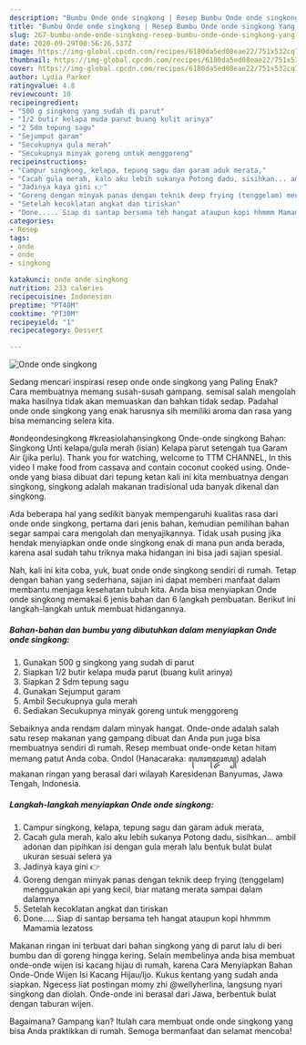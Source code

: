 ```yaml
---
description: "Bumbu Onde onde singkong | Resep Bumbu Onde onde singkong Yang Bisa Manjain Lidah"
title: "Bumbu Onde onde singkong | Resep Bumbu Onde onde singkong Yang Bisa Manjain Lidah"
slug: 267-bumbu-onde-onde-singkong-resep-bumbu-onde-onde-singkong-yang-bisa-manjain-lidah
date: 2020-09-29T00:56:26.537Z
image: https://img-global.cpcdn.com/recipes/6180da5ed08eae22/751x532cq70/onde-onde-singkong-foto-resep-utama.jpg
thumbnail: https://img-global.cpcdn.com/recipes/6180da5ed08eae22/751x532cq70/onde-onde-singkong-foto-resep-utama.jpg
cover: https://img-global.cpcdn.com/recipes/6180da5ed08eae22/751x532cq70/onde-onde-singkong-foto-resep-utama.jpg
author: Lydia Parker
ratingvalue: 4.8
reviewcount: 10
recipeingredient:
- "500 g singkong yang sudah di parut"
- "1/2 butir kelapa muda parut buang kulit arinya"
- "2 Sdm tepung sagu"
- "Sejumput garam"
- "Secukupnya gula merah"
- "Secukupnya minyak goreng untuk menggoreng"
recipeinstructions:
- "Campur singkong, kelapa, tepung sagu dan garam aduk merata,"
- "Cacah gula merah, kalo aku lebih sukanya Potong dadu, sisihkan... ambil adonan dan pipihkan isi dengan gula merah lalu bentuk bulat bulat ukuran sesuai selera ya"
- "Jadinya kaya gini 👉"
- "Goreng dengan minyak panas dengan teknik deep frying (tenggelam) menggunakan api yang kecil, biar matang merata sampai dalam dalamnya"
- "Setelah kecoklatan angkat dan tiriskan"
- "Done..... Siap di santap bersama teh hangat ataupun kopi hhmmm Mamamia lezatoss"
categories:
- Resep
tags:
- onde
- onde
- singkong

katakunci: onde onde singkong 
nutrition: 233 calories
recipecuisine: Indonesian
preptime: "PT40M"
cooktime: "PT30M"
recipeyield: "1"
recipecategory: Dessert

---
```



![Onde onde singkong](https://img-global.cpcdn.com/recipes/6180da5ed08eae22/751x532cq70/onde-onde-singkong-foto-resep-utama.jpg)

Sedang mencari inspirasi resep onde onde singkong yang Paling Enak? Cara membuatnya memang susah-susah gampang. semisal salah mengolah maka hasilnya tidak akan memuaskan dan bahkan tidak sedap. Padahal onde onde singkong yang enak harusnya sih memiliki aroma dan rasa yang bisa memancing selera kita.

#ondeondesingkong #kreasiolahansingkong Onde-onde singkong Bahan: Singkong Unti kelapa/gula merah (isian) Kelapa parut setengah tua Garam Air (jika perlu). Thank you for watching, welcome to TTM CHANNEL, In this video I make food from cassava and contain coconut cooked using. Onde-onde yang biasa dibuat dari tepung ketan kali ini kita membuatnya dengan singkong, singkong adalah makanan tradisional uda banyak dikenal dan singkong.

Ada beberapa hal yang sedikit banyak mempengaruhi kualitas rasa dari onde onde singkong, pertama dari jenis bahan, kemudian pemilihan bahan segar sampai cara mengolah dan menyajikannya. Tidak usah pusing jika hendak menyiapkan onde onde singkong enak di mana pun anda berada, karena asal sudah tahu triknya maka hidangan ini bisa jadi sajian spesial.


Nah, kali ini kita coba, yuk, buat onde onde singkong sendiri di rumah. Tetap dengan bahan yang sederhana, sajian ini dapat memberi manfaat dalam membantu menjaga kesehatan tubuh kita. Anda bisa menyiapkan Onde onde singkong memakai 6 jenis bahan dan 6 langkah pembuatan. Berikut ini langkah-langkah untuk membuat hidangannya.

<!--inarticleads1-->

##### Bahan-bahan dan bumbu yang dibutuhkan dalam menyiapkan Onde onde singkong:

1. Gunakan 500 g singkong yang sudah di parut
1. Siapkan 1/2 butir kelapa muda parut (buang kulit arinya)
1. Siapkan 2 Sdm tepung sagu
1. Gunakan Sejumput garam
1. Ambil Secukupnya gula merah
1. Sediakan Secukupnya minyak goreng untuk menggoreng


Sebaiknya anda rendam dalam minyak hangat. Onde-onde adalah salah satu resep makanan yang gampang dibuat dan Anda pun juga bisa membuatnya sendiri di rumah. Resep membuat onde-onde ketan hitam memang patut Anda coba. Ondol (Hanacaraka: ꦲꦺꦴꦢ꧀ꦢꦺꦴꦭ꧀) adalah makanan ringan yang berasal dari wilayah Karesidenan Banyumas, Jawa Tengah, Indonesia. 

<!--inarticleads2-->

##### Langkah-langkah menyiapkan Onde onde singkong:

1. Campur singkong, kelapa, tepung sagu dan garam aduk merata,
1. Cacah gula merah, kalo aku lebih sukanya Potong dadu, sisihkan... ambil adonan dan pipihkan isi dengan gula merah lalu bentuk bulat bulat ukuran sesuai selera ya
1. Jadinya kaya gini 👉
1. Goreng dengan minyak panas dengan teknik deep frying (tenggelam) menggunakan api yang kecil, biar matang merata sampai dalam dalamnya
1. Setelah kecoklatan angkat dan tiriskan
1. Done..... Siap di santap bersama teh hangat ataupun kopi hhmmm Mamamia lezatoss


Makanan ringan ini terbuat dari bahan singkong yang di parut lalu di beri bumbu dan di goreng hingga kering. Selain membelinya anda bisa membuat onde-onde wijen isi kacang hijau di rumah, karena Cara Menyiapkan Bahan Onde-Onde Wijen Isi Kacang Hijau/Ijo. Kukus kentang yang sudah anda siapkan. Ngecess liat postingan momy zhi @wellyherlina, langsung nyari singkong dan diolah. Onde-onde ini berasal dari Jawa, berbentuk bulat dengan taburan wijen. 

Bagaimana? Gampang kan? Itulah cara membuat onde onde singkong yang bisa Anda praktikkan di rumah. Semoga bermanfaat dan selamat mencoba!
